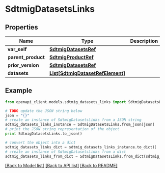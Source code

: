 # SdtmigDatasetsLinks


## Properties
Name | Type | Description | Notes
------------ | ------------- | ------------- | -------------
**var_self** | [**SdtmigDatasetsRef**](SdtmigDatasetsRef.md) |  | [optional] 
**parent_product** | [**SdtmigProductRef**](SdtmigProductRef.md) |  | [optional] 
**prior_version** | [**SdtmigDatasetsRef**](SdtmigDatasetsRef.md) |  | [optional] 
**datasets** | [**List[SdtmigDatasetRefElement]**](SdtmigDatasetRefElement.md) |  | [optional] 

## Example

```python
from openapi_client.models.sdtmig_datasets_links import SdtmigDatasetsLinks

# TODO update the JSON string below
json = "{}"
# create an instance of SdtmigDatasetsLinks from a JSON string
sdtmig_datasets_links_instance = SdtmigDatasetsLinks.from_json(json)
# print the JSON string representation of the object
print SdtmigDatasetsLinks.to_json()

# convert the object into a dict
sdtmig_datasets_links_dict = sdtmig_datasets_links_instance.to_dict()
# create an instance of SdtmigDatasetsLinks from a dict
sdtmig_datasets_links_from_dict = SdtmigDatasetsLinks.from_dict(sdtmig_datasets_links_dict)
```
[[Back to Model list]](../README.md#documentation-for-models) [[Back to API list]](../README.md#documentation-for-api-endpoints) [[Back to README]](../README.md)


